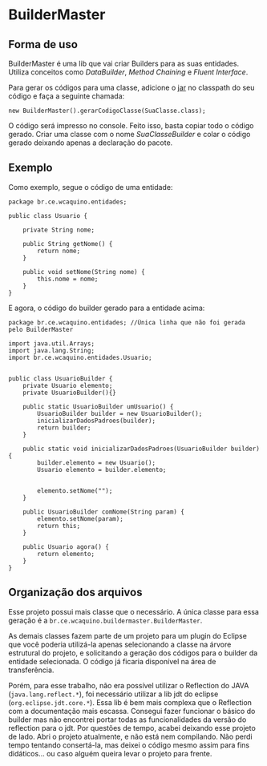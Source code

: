 # BuilderMaster

## Forma de uso

BuilderMaster é uma lib que vai criar Builders para as suas entidades. Utiliza conceitos como *DataBuilder*, *Method Chaining* e *Fluent Interface*.

Para gerar os códigos para uma classe, adicione o [jar](https://github.com/wcaquino/BuilderMaster/blob/master/builderMaster.jar) no classpath do seu código e faça a seguinte chamada:

```
new BuilderMaster().gerarCodigoClasse(SuaClasse.class);
```

O código será impresso no console. Feito isso, basta copiar todo o código gerado. Criar uma classe com o nome *SuaClasseBuilder* e colar o código gerado deixando apenas a declaração do pacote. 

## Exemplo

Como exemplo, segue o código de uma entidade:
```
package br.ce.wcaquino.entidades;

public class Usuario {

	private String nome;

	public String getNome() {
		return nome;
	}

	public void setNome(String nome) {
		this.nome = nome;
	}
}
```

E agora, o código do builder gerado para a entidade acima:
```
package br.ce.wcaquino.entidades; //Única linha que não foi gerada pelo BuilderMaster

import java.util.Arrays;
import java.lang.String;
import br.ce.wcaquino.entidades.Usuario;


public class UsuarioBuilder {
	private Usuario elemento;
	private UsuarioBuilder(){}

	public static UsuarioBuilder umUsuario() {
		UsuarioBuilder builder = new UsuarioBuilder();
		inicializarDadosPadroes(builder);
		return builder;
	}

	public static void inicializarDadosPadroes(UsuarioBuilder builder) {
		builder.elemento = new Usuario();
		Usuario elemento = builder.elemento;

		
		elemento.setNome("");
	}

	public UsuarioBuilder comNome(String param) {
		elemento.setNome(param);
		return this;
	}

	public Usuario agora() {
		return elemento;
	}
}

```

## Organização dos arquivos

Esse projeto possui mais classe que o necessário. A única classe para essa geração é a `br.ce.wcaquino.buildermaster.BuilderMaster`. 

As demais classes fazem parte de um projeto para um plugin do Eclipse que você poderia utilizá-la apenas selecionando a classe na árvore estrutural do projeto, e solicitando a geração dos códigos para o builder da entidade selecionada. O código já ficaria disponível na área de transferência.

Porém, para esse trabalho, não era possível utilizar o Reflection do JAVA (`java.lang.reflect.*`), foi necessário utilizar a lib jdt do eclipse (`org.eclipse.jdt.core.*`). Essa lib é bem mais complexa que o Reflection com a documentação mais escassa. Consegui fazer funcionar o básico do builder mas não encontrei portar todas as funcionalidades da versão do reflection para o jdt. Por questões de tempo, acabei deixando esse projeto de lado.
Abri o projeto atualmente, e não está nem compilando. Não perdi tempo tentando consertá-la, mas deixei o código mesmo assim para fins didáticos... ou caso alguém queira levar o projeto para frente.
